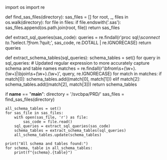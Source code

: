 import os
import re

def find_sas_files(directory):
    sas_files = []
    for root, _, files in os.walk(directory):
        for file in files:
            if file.endswith('.sas'):
                sas_files.append(os.path.join(root, file))
    return sas_files

def extract_sql_queries(sas_code):
    queries = re.findall(r'proc sql;\s*connect to.*?select.*?from.*?quit;', sas_code, re.DOTALL | re.IGNORECASE)
    return queries

def extract_schema_tables(sql_queries):
    schema_tables = set()
    for query in sql_queries:
        # Updated regular expression to more accurately capture schema and table names
        matches = re.findall(r'\bfrom\s+(\w+)\.(\w+)|\bjoin\s+(\w+)\.(\w+)', query, re.IGNORECASE)
        for match in matches:
            if match[0]:
                schema_tables.add((match[0], match[1]))
            elif match[2]:
                schema_tables.add((match[2], match[3]))
    return schema_tables

if __name__ == "__main__":
    directory = '/svcbpa/PRD/'
    sas_files = find_sas_files(directory)
    
    all_schema_tables = set()
    for sas_file in sas_files:
        with open(sas_file, 'r') as file:
            sas_code = file.read()
        sql_queries = extract_sql_queries(sas_code)
        schema_tables = extract_schema_tables(sql_queries)
        all_schema_tables.update(schema_tables)

    print("All schema and tables found:")
    for schema, table in all_schema_tables:
        print(f"{schema}.{table}")